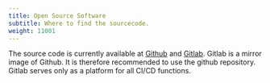 ```yaml
---
title: Open Source Software
subtitle: Where to find the sourcecode.
weight: 11001
---
```


The source code is currently available at [Github](https://github.com/Sciebo-RDS/Sciebo-RDS) and [Gitlab](https://zivgitlab.uni-muenster.de/sciebo-rds). Gitlab is a mirror image of Github. It is therefore recommended to use the github repository. Gitlab serves only as a platform for all CI/CD functions.